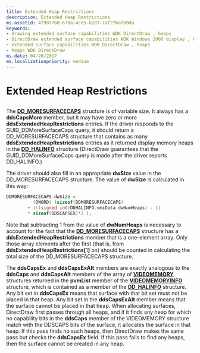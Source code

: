 ```yaml
---
title: Extended Heap Restrictions
description: Extended Heap Restrictions
ms.assetid: 4f907768-670a-4ce5-b2d7-7af27baf80da
keywords:
- drawing extended surface capabilities WDK DirectDraw , heaps
- DirectDraw extended surface capabilities WDK Windows 2000 display , heaps
- extended surface capabilities WDK DirectDraw , heaps
- heaps WDK DirectDraw
ms.date: 04/20/2017
ms.localizationpriority: medium
---
```


# Extended Heap Restrictions


## <span id="ddk_extended_heap_restrictions_gg"></span><span id="DDK_EXTENDED_HEAP_RESTRICTIONS_GG"></span>


The [**DD\_MORESURFACECAPS**](/windows/desktop/api/ddrawint/ns-ddrawint-_dd_moresurfacecaps) structure is of variable size. It always has a **ddsCapsMore** member, but it may have zero or more **ddsExtendedHeapRestrictions** entries. If the driver responds to the GUID\_DDMoreSurfaceCaps query, it should return a DD\_MORESURFACECAPS structure that contains as many **ddsExtendedHeapRestrictions** entries as it returned display memory heaps in the [**DD\_HALINFO**](/windows/desktop/api/ddrawint/ns-ddrawint-_dd_halinfo) structure (DirectDraw guarantees that the GUID\_DDMoreSurfaceCaps query is made after the driver reports DD\_HALINFO.)

The driver should also fill in an appropriate **dwSize** value in the DD\_MORESURFACECAPS structure. The value of **dwSize** is calculated in this way:

```cpp
DDMORESURFACECAPS.dwSize = 
          (DWORD) (sizeof(DDMORESURFACECAPS) 
        + (((signed int)DDHALINFO.vmiData.dwNumHeaps) - 1) 
        * sizeof(DDSCAPSEX)*2 );
```

Note that subtracting 1 from the value of **dwNumHeaps** is necessary to account for the fact that the [**DD\_MORESURFACECAPS**](/windows/desktop/api/ddrawint/ns-ddrawint-_dd_moresurfacecaps) structure has a **ddsExtendedHeapRestrictions** member that is a one-element array. Only those array elements after the first (that is, from <strong>ddsExtendedHeapRestrictions\[</strong>1<strong>\]</strong> on) should be counted in calculating the total size of the DD\_MORESURFACECAPS structure.

The **ddsCapsEx** and **ddsCapsExAlt** members are exactly analogous to the **ddsCaps** and **ddsCapsAlt** members of the array of [**VIDEOMEMORY**](/windows/desktop/api/ddrawint/ns-ddrawint-_videomemory) structures returned in the **pvmList** member of the [**VIDEOMEMORYINFO**](/windows/desktop/api/ddrawint/ns-ddrawint-_videomemoryinfo) structure, which is contained as a member of the [**DD\_HALINFO**](/windows/desktop/api/ddrawint/ns-ddrawint-_dd_halinfo) structure. Any bit set in **ddsCapsEx** means that surface with that bit set must not be placed in that heap. Any bit set in the **ddsCapsExAlt** member means that the surface cannot be placed in that heap. When allocating surfaces, DirectDraw first passes through all heaps, and if it finds any heap for which no capability bits in the **ddsCaps** member of the VIDEOMEMORY structure match with the DDSCAPS bits of the surface, it allocates the surface in that heap. If this pass finds no such heaps, then DirectDraw makes the same pass but checks the **ddsCapsEx** field. If this pass fails to find any heaps, then the surface cannot be created in any heap.

 

